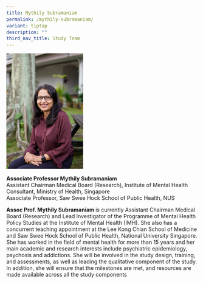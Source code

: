 ```yaml
---
title: Mythily Subramaniam
permalink: /mythily-subramaniam/
variant: tiptap
description: ""
third_nav_title: Study Team
---
```

<p></p>
<div class="isomer-image-wrapper">
<img style="width: 40%;" height="auto" width="100%" alt="" src="/images/Portraits/Mythily/DSC1431_small.jpg">
</div>
<p><strong>Associate Professor Mythily Subramaniam</strong>
<br>Assistant Chairman Medical Board (Research), Institute of Mental Health
<br>Consultant, Ministry of Health, Singapore
<br>Associate Professor, Saw Swee Hock School of Public Health, NUS</p>
<p><strong>Assoc Prof. Mythily Subramaniam </strong>is currently Assistant
Chairman Medical Board (Research) and Lead Investigator of the Programme
of Mental Health Policy Studies at the Institute of Mental Health (IMH).
She also has a concurrent teaching appointment at the Lee Kong Chian School
of Medicine and Saw Swee Hock School of Public Health, National University
Singapore. She has worked in the field of mental health for more than 15
years and her main academic and research interests include psychiatric
epidemiology, psychosis and addictions. She will be involved in the study
design, training, and assessments, as well as leading the qualitative component
of the study. In addition, she will ensure that the milestones are met,
and resources are made available across all the study components</p>